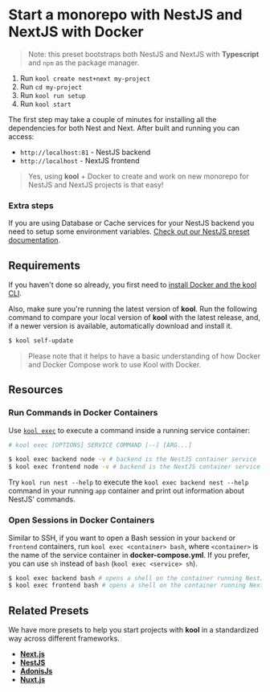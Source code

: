 # Start a monorepo with NestJS and NextJS with Docker

> Note: this preset bootstraps both NestJS and NextJS with **Typescript** and `npm` as the package manager.

1. Run `kool create nest+next my-project`
2. Run `cd my-project`
3. Run `kool run setup`
4. Run `kool start`

The first step may take a couple of minutes for installing all the dependencies for both Nest and Next. After built and running you can access:

- `http://localhost:81` - NestJS backend
- `http://localhost` - NextJS frontend

> Yes, using **kool** + Docker to create and work on new monorepo for NestJS and NextJS projects is that easy!

### Extra steps

If you are using Database or Cache services for your NestJS backend you need to setup some environment variables. [Check out our NestJS preset documentation](https://github.com/kool-dev/kool/blob/master/docs/2-Presets/NestJS.md#nestjs-configuration).

## Requirements

If you haven't done so already, you first need to [install Docker and the kool CLI](/docs/getting-started/installation).

Also, make sure you're running the latest version of **kool**. Run the following command to compare your local version of **kool** with the latest release, and, if a newer version is available, automatically download and install it.

```bash
$ kool self-update
```

> Please note that it helps to have a basic understanding of how Docker and Docker Compose work to use Kool with Docker.

## Resources

### Run Commands in Docker Containers

Use [`kool exec`](/docs/commands/kool-exec) to execute a command inside a running service container:

```bash
# kool exec [OPTIONS] SERVICE COMMAND [--] [ARG...]

$ kool exec backend node -v # backend is the NestJS container service
$ kool exec frontend node -v # backend is the NextJS container service
```

Try `kool run nest --help` to execute the `kool exec backend nest --help` command in your running `app` container and print out information about NestJS' commands.

### Open Sessions in Docker Containers

Similar to SSH, if you want to open a Bash session in your `backend` or `frontend` containers, run `kool exec <container> bash`, where `<container>` is the name of the service container in **docker-compose.yml**. If you prefer, you can use `sh` instead of `bash` (`kool exec <service> sh`).

```bash
$ kool exec backend bash # opens a shell on the container running NestJS
$ kool exec frontend bash # opens a shell on the container running NextJS
```

## Related Presets

We have more presets to help you start projects with **kool** in a standardized way across different frameworks.

- **[Next.js](/docs/2-Presets/NextJS.md)**
- **[NestJS](/docs/2-Presets/NestJS.md)**
- **[AdonisJs](/docs/2-Presets/AdonisJs.md)**
- **[Nuxt.js](/docs/2-Presets/NuxtJS.md)**
